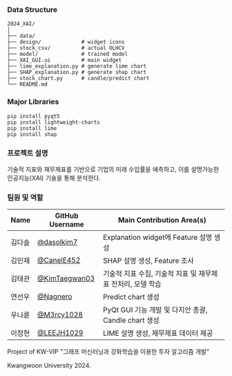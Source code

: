 ### Data Structure

    2024_XAI/
    │
    ├── data/
    ├── design/             # widget icons
    ├── stock_csv/          # actual OLHCV
    ├── model/              # trained model
    ├── XAI_GUI.ui          # main widget
    ├── lime_explanation.py	# generate lime chart
    ├── SHAP_explanation.py	# generate shap chart
    ├── stock_chart.py      # candle/predict chart
    └── README.md

### Major Libraries
```
pip install pyqt5
pip install lightweight-charts
pip install lime
pip install shap
```

### 프로젝트 설명
 기술적 지표와 재무제표를 기반으로 기업의 미래 수입률을 예측하고, 이를 설명가능한 인공지능(XAI) 기술을 통해 분석한다.
 
### 팀원 및 역할

| Name            | GitHub Username                          | Main Contribution Area(s)         |
|------------------|------------------------------------------|-----------------------------------|
| 김다솔       | [@dasolkim7](https://github.com/dasolkim7) | Explanation widget에 Feature 설명 생성  |
| 김민재       | [@CanelE452](https://github.com/CanelE452) | SHAP 설명 생성, Feature 조사 |
| 김태관       | [@KimTaegwan03](https://github.com/KimTaegwan03) | 기술적 지표 수집, 기술적 지표 및 재무제표 전처리, 모델 학습 |
| 연선우         | [@Nagnero](https://github.com/Nagnero)       | Predict chart 생성 |
| 우나륜    | [@M3rcy1028](https://github.com/M3rcy1028) | PyQt GUI 기능 개발 및 다지안 총괄, Candle chart 생성 |
| 이정현    | [@LEEJH1029](https://github.com/LEEJH1029) | LIME 설명 생성, 재무제표 데이터 제공 |


Project of KW-VIP "그래프 머신러닝과 강화학습을 이용한 투자 알고리즘 개발"

Kwangwoon University 2024.
